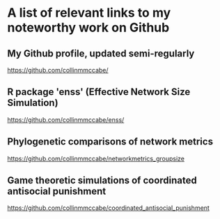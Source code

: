 # A list of relevant links to my noteworthy work on Github

## My Github profile, updated semi-regularly
<https://github.com/collinmmccabe/>

## R package 'enss' (Effective Network Size Simulation)
<https://github.com/collinmmccabe/enss/>

## Phylogenetic comparisons of network metrics
<https://github.com/collinmmccabe/networkmetrics_groupsize>

## Game theoretic simulations of coordinated antisocial punishment
<https://github.com/collinmmccabe/coordinated_antisocial_punishment>
